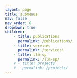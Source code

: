 ```yaml
---
layout: page
title: submenus
nav: false
nav_order: 8
dropdown: true
children:
    - title: publications
      permalink: /publications/
    - title: services
      permalink: /services/
    - title: llm-sp
      permalink: /llm-sp/
    # - title: projects
    #   permalink: /projects/
---
```

